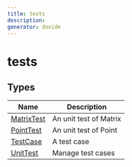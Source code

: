 ```yaml
---
title: tests
description: 
generator: doxide
---
```



# tests



## Types

| Name | Description |
| ---- | ----------- |
| [MatrixTest](MatrixTest/index.md) |  An unit test of Matrix  |
| [PointTest](PointTest/index.md) |  An unit test of Point  |
| [TestCase](TestCase/index.md) |  A test case  |
| [UnitTest](UnitTest/index.md) |  Manage test cases  |


